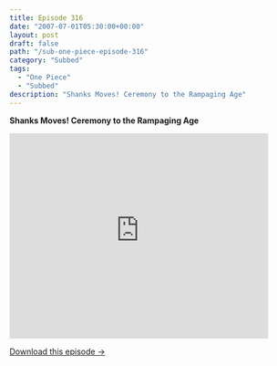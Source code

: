 ```yaml
---
title: Episode 316
date: "2007-07-01T05:30:00+00:00"
layout: post
draft: false
path: "/sub-one-piece-episode-316"
category: "Subbed"
tags:
  - "One Piece"
  - "Subbed"
description: "Shanks Moves! Ceremony to the Rampaging Age"
---
```


**Shanks Moves! Ceremony to the Rampaging Age**

<iframe width="640" height="360" src="https://www.rapidvideo.com/e/FXREI7MWTY" frameborder="0" marginwidth=0 marginheight=0 scrolling=no allowfullscreen style="max-width:90%;"></iframe>

<a href="http://ouo.io/qs/eCodkFEQ?s=https://www.rapidvideo.com/d/FXREI7MWTY" class="styled_a">Download this episode →</a>

